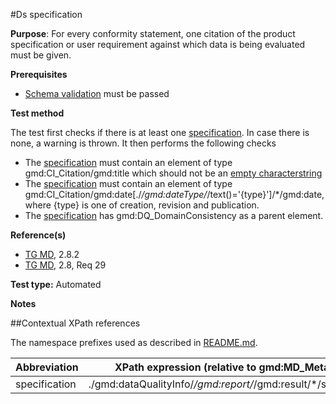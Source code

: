 #Ds specification

**Purpose**: For every conformity statement, one citation of the product specification or user requirement against which data is being evaluated must be given.

**Prerequisites**
* [Schema validation](schema-validation.md) must be passed

**Test method**

The test first checks if there is at least one [specification](#specification). In case there is none, a warning is thrown.
It then performs the following checks
*	The [specification](#specification) must contain an element of type gmd:CI_Citation/gmd:title which should not be an [empty characterstring](./README.md#emptychar)
*	The [specification](#specification) must contain an element of type gmd:CI_Citation/gmd:date[./*/gmd:dateType/*/text()='{type}']/*/gmd:date, where {type} is one of creation, revision and publication.
*	The [specification](#specification) has gmd:DQ_DomainConsistency as a parent element.

**Reference(s)**

* [TG MD](./README.md#ref_TG_MD), 2.8.2
* [TG MD](./README.md#ref_TG_MD), 2.8, Req 29


**Test type:** Automated

**Notes**

##Contextual XPath references

The namespace prefixes used as described in [README.md](./README.md#namespaces).

Abbreviation                                   |  XPath expression (relative to gmd:MD_Metadata)
-----------------------------------------------| -------------------------------------------------------------------------
<a name="specification"></a> specification    | ./gmd:dataQualityInfo/*/gmd:report/*/gmd:result/*/specification
